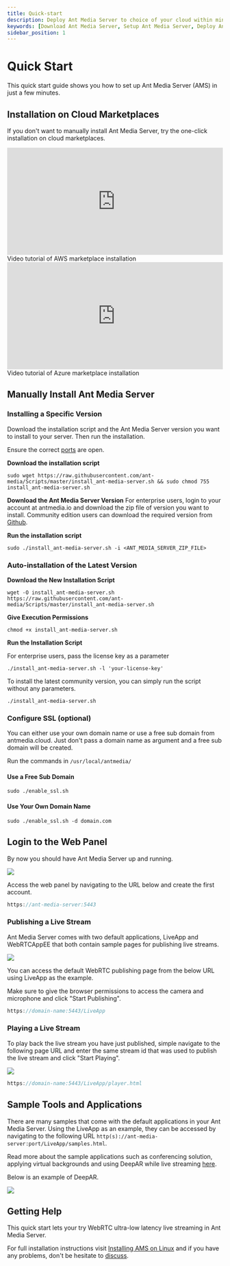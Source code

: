 ```yaml
---
title: Quick-start
description: Deploy Ant Media Server to choice of your cloud within minutes.
keywords: [Download Ant Media Server, Setup Ant Media Server, Deploy Ant Media Server, Tutorial to deploy Ant Media Server, Ant Media Documentation]
sidebar_position: 1
---
```


# Quick Start

This quick start guide shows you how to set up Ant Media Server (AMS) in just a few minutes.


## Installation on Cloud Marketplaces

 If you don't want to manually install Ant Media Server, try the one-click installation on cloud marketplaces. 


<div style={{display: 'flex', justifyContent: 'space-between', textAlign: 'center', fontWeight:'bold', height: 'auto'}}>
  <div  style={{width: '49%', height:'300px'}}>
      <iframe className="border border-rounded m-3" width="100%" height="250" src="https://www.youtube.com/embed/EH6v-yUyzjU" title="YouTube video player" frameborder="0" allow="accelerometer; autoplay; clipboard-write; encrypted-media; gyroscope; picture-in-picture; web-share" allowfullscreen></iframe>
      Video tutorial of AWS marketplace installation
  </div>
  <div  style={{width: '49%', height:'300px'}}>
      <iframe className="border border-rounded m-3" width="100%" height="250" src="https://www.youtube.com/embed/uE8uzWhKSBE" title="YouTube video player" frameborder="0" allow="accelerometer; autoplay; clipboard-write; encrypted-media; gyroscope; picture-in-picture; web-share" allowfullscreen></iframe>
      Video tutorial of Azure marketplace installation
  </div>
</div>

## Manually Install Ant Media Server

### Installing a Specific Version

Download the installation script and the Ant Media Server version you want to install to your server. Then run the installation. 

Ensure the correct [ports](/guides/installing-on-linux/installing-ams-on-linux/#server-ports) are open.

**Download the installation script**

```shell
sudo wget https://raw.githubusercontent.com/ant-media/Scripts/master/install_ant-media-server.sh && sudo chmod 755 install_ant-media-server.sh
```

**Download the Ant Media Server Version**
For enterprise users, login to your account at antmedia.io and download the zip file of version you want to install. Community edition users can download the required version from [Github](https://github.com/ant-media/Ant-Media-Server/tags). 

**Run the installation script**

```shell
sudo ./install_ant-media-server.sh -i <ANT_MEDIA_SERVER_ZIP_FILE>
```

### Auto-installation of the Latest Version

**Download the New Installation Script**

```shell
wget -O install_ant-media-server.sh https://raw.githubusercontent.com/ant-media/Scripts/master/install_ant-media-server.sh
```

**Give Execution Permissions**

```shell
chmod +x install_ant-media-server.sh
```

**Run the Installation Script**

For enterprise users, pass the license key as a parameter

```shell
./install_ant-media-server.sh -l 'your-license-key'
```

To install the latest community version, you can simply run the script without any parameters.

```shell
./install_ant-media-server.sh
```

### Configure SSL (optional)

You can either use your own domain name or use a free sub domain from antmedia.cloud. Just don't pass a domain name as argument and a free sub domain will be created. 

Run the commands in ```/usr/local/antmedia/```


#### Use a Free Sub Domain

```shell
sudo ./enable_ssl.sh
```

#### Use Your Own Domain Name

```shell
sudo ./enable_ssl.sh -d domain.com
```


## Login to the Web Panel

By now you should have Ant Media Server up and running. 

![](@site/static/img/quick-start/create-first-account.png)

Access the web panel by navigating to the URL below and create the first account. 

```js
https://ant-media-server:5443
```


### Publishing a Live Stream

Ant Media Server comes with two default applications, LiveApp and WebRTCAppEE that both contain sample pages for publishing live streams. 

![](@site/static/img/quick-start/publish-stream.png)

You can access the default WebRTC publishing page from the below URL using LiveApp as the example.

Make sure to give the browser permissions to access the camera and microphone and click "Start Publishing".

```js
https://domain-name:5443/LiveApp
```

### Playing a Live Stream

To play back the live stream you have just published, simple navigate to the following page URL and enter the same stream id that was used to publish the live stream and click "Start Playing". 

![](@site/static/img/quick-start/play-stream.png)


```js
https://domain-name:5443/LiveApp/player.html
```

## Sample Tools and Applications
There are many samples that come with the default applications in your Ant Media Server. Using the LiveApp as an example, they can be accessed by navigating to the following URL `http(s)://ant-media-server:port/LiveApp/samples.html`. 

Read more about the sample applications such as conferencing solution, applying virtual backgrounds and using DeepAR while live streaming [here](/get-started/sample-tools-and-applications/).

Below is an example of DeepAR.

![](@site/static/img/quick-start/deepar-sample.png)



## Getting Help


This quick start lets your try WebRTC ultra-low latency live streaming in Ant Media Server. 

For full installation instructions visit [Installing AMS on Linux](/guides/installing-on-linux/installing-ams-on-linux/) and if you have any problems, don't be hesitate to [discuss](https://github.com/orgs/ant-media/discussions).
